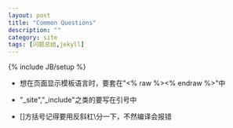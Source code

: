 ```yaml
---
layout: post
title: "Common Questions"
description: ""
category: site
tags: [问题总结,jekyll]
---
```

{% include JB/setup %}


* 想在页面显示模板语言时，要套在"<% raw %><% endraw %>"中
* "_site","_include"之类的要写在引号中

* \[\]方括号记得要用反斜杠\分一下，不然编译会报错